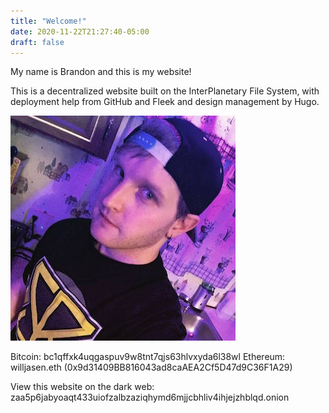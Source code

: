 ```yaml
---
title: "Welcome!"
date: 2020-11-22T21:27:40-05:00
draft: false
---
```

My name is Brandon and this is my website!

This is a decentralized website built on the InterPlanetary File System,
with deployment help from GitHub and Fleek and design management by Hugo.

![Me](/posts/profile_pic.jpg#center)

Bitcoin: bc1qffxk4uqgaspuv9w8tnt7qjs63hlvxyda6l38wl
Ethereum: willjasen.eth (0x9d31409BB816043ad8caAEA2Cf5D47d9C36F1A29)

View this website on the dark web: zaa5p6jabyoaqt433uiofzalbzaziqhymd6mjjcbhliv4ihjejzhblqd.onion
